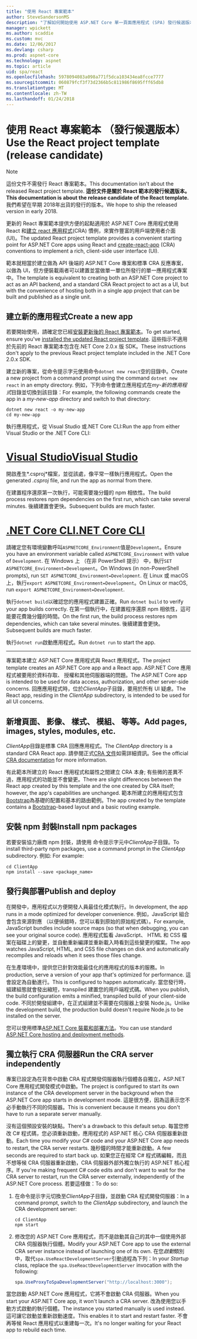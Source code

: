 ```yaml
---
title: "使用 React 專案範本"
author: SteveSandersonMS
description: "了解如何開始使用 ASP.NET Core 單一頁面應用程式 (SPA) 發行候選版本專案範本 React，以及建立 react 應用程式。"
manager: wpickett
ms.author: scaddie
ms.custom: mvc
ms.date: 12/06/2017
ms.devlang: csharp
ms.prod: aspnet-core
ms.technology: aspnet
ms.topic: article
uid: spa/react
ms.openlocfilehash: 5978094083a098a771f5dca103434ea8fcce7777
ms.sourcegitcommit: 060879fcf3f73d2366b5c811986f8695fff65db8
ms.translationtype: MT
ms.contentlocale: zh-TW
ms.lasthandoff: 01/24/2018
---
```

# <a name="use-the-react-project-template-release-candidate"></a><span data-ttu-id="4301e-103">使用 React 專案範本 （發行候選版本）</span><span class="sxs-lookup"><span data-stu-id="4301e-103">Use the React project template (release candidate)</span></span>

> [!NOTE]
> <span data-ttu-id="4301e-104">這份文件不需發行 React 專案範本。</span><span class="sxs-lookup"><span data-stu-id="4301e-104">This documentation isn't about the released React project template.</span></span> <span data-ttu-id="4301e-105">**這份文件是關於 React 範本的發行候選版本。**</span><span class="sxs-lookup"><span data-stu-id="4301e-105">**This documentation is about the release candidate of the React template.**</span></span> <span data-ttu-id="4301e-106">我們希望在早期 2018年出貨的發行的版本。</span><span class="sxs-lookup"><span data-stu-id="4301e-106">We hope to ship the released version in early 2018.</span></span>

<span data-ttu-id="4301e-107">更新的 React 專案範本提供方便的起點適用於 ASP.NET Core 應用程式使用 React 和[建立 react 應用程式](https://github.com/facebookincubator/create-react-app)(CRA) 慣例，來實作豐富的用戶端使用者介面 (UI)。</span><span class="sxs-lookup"><span data-stu-id="4301e-107">The updated React project template provides a convenient starting point for ASP.NET Core apps using React and [create-react-app](https://github.com/facebookincubator/create-react-app) (CRA) conventions to implement a rich, client-side user interface (UI).</span></span>

<span data-ttu-id="4301e-108">範本就相當於建立做為 API 後端的 ASP.NET Core 專案和標準 CRA 反應專案，以做為 UI，但方便裝載兩者可以建置並當做單一單位所發行的單一應用程式專案中。</span><span class="sxs-lookup"><span data-stu-id="4301e-108">The template is equivalent to creating both an ASP.NET Core project to act as an API backend, and a standard CRA React project to act as a UI, but with the convenience of hosting both in a single app project that can be built and published as a single unit.</span></span>

## <a name="create-a-new-app"></a><span data-ttu-id="4301e-109">建立新的應用程式</span><span class="sxs-lookup"><span data-stu-id="4301e-109">Create a new app</span></span>

<span data-ttu-id="4301e-110">若要開始使用，請確定您已經[安裝更新後的 React 專案範本](xref:spa/index#installation)。</span><span class="sxs-lookup"><span data-stu-id="4301e-110">To get started, ensure you've [installed the updated React project template](xref:spa/index#installation).</span></span> <span data-ttu-id="4301e-111">這些指示不適用於先前的 React 專案範本包含在.NET Core 2.0.x 版 SDK。</span><span class="sxs-lookup"><span data-stu-id="4301e-111">These instructions don't apply to the previous React project template included in the .NET Core 2.0.x SDK.</span></span>

<span data-ttu-id="4301e-112">建立新的專案，從命令提示字元使用命令`dotnet new react`空的目錄中。</span><span class="sxs-lookup"><span data-stu-id="4301e-112">Create a new project from a command prompt using the command `dotnet new react` in an empty directory.</span></span> <span data-ttu-id="4301e-113">例如，下列命令會建立應用程式在*my-新的應用程式*目錄並切換到該目錄：</span><span class="sxs-lookup"><span data-stu-id="4301e-113">For example, the following commands create the app in a *my-new-app* directory and switch to that directory:</span></span>

```console
dotnet new react -o my-new-app
cd my-new-app
```

<span data-ttu-id="4301e-114">執行應用程式，從 Visual Studio 或.NET Core CLI:</span><span class="sxs-lookup"><span data-stu-id="4301e-114">Run the app from either Visual Studio or the .NET Core CLI:</span></span>

# <a name="visual-studiotabvisual-studio"></a>[<span data-ttu-id="4301e-115">Visual Studio</span><span class="sxs-lookup"><span data-stu-id="4301e-115">Visual Studio</span></span>](#tab/visual-studio)

<span data-ttu-id="4301e-116">開啟產生*.csproj*檔案，並從該處，像平常一樣執行應用程式。</span><span class="sxs-lookup"><span data-stu-id="4301e-116">Open the generated *.csproj* file, and run the app as normal from there.</span></span>

<span data-ttu-id="4301e-117">在建置程序還原第一次執行，可能需要幾分鐘的 npm 相依性。</span><span class="sxs-lookup"><span data-stu-id="4301e-117">The build process restores npm dependencies on the first run, which can take several minutes.</span></span> <span data-ttu-id="4301e-118">後續建置會更快。</span><span class="sxs-lookup"><span data-stu-id="4301e-118">Subsequent builds are much faster.</span></span>

# <a name="net-core-clitabnetcore-cli"></a>[<span data-ttu-id="4301e-119">.NET Core CLI</span><span class="sxs-lookup"><span data-stu-id="4301e-119">.NET Core CLI</span></span>](#tab/netcore-cli)

<span data-ttu-id="4301e-120">請確定您有環境變數呼叫`ASPNETCORE_Environment`值是`Development`。</span><span class="sxs-lookup"><span data-stu-id="4301e-120">Ensure you have an environment variable called `ASPNETCORE_Environment` with value of `Development`.</span></span> <span data-ttu-id="4301e-121">在 Windows 上 （在非 PowerShell 提示） 中，執行`SET ASPNETCORE_Environment=Development`。</span><span class="sxs-lookup"><span data-stu-id="4301e-121">On Windows (in non-PowerShell prompts), run `SET ASPNETCORE_Environment=Development`.</span></span> <span data-ttu-id="4301e-122">在 Linux 或 macOS 上，執行`export ASPNETCORE_Environment=Development`。</span><span class="sxs-lookup"><span data-stu-id="4301e-122">On Linux or macOS, run `export ASPNETCORE_Environment=Development`.</span></span>

<span data-ttu-id="4301e-123">執行`dotnet build`以確認您的應用程式建置正確。</span><span class="sxs-lookup"><span data-stu-id="4301e-123">Run `dotnet build` to verify your app builds correctly.</span></span> <span data-ttu-id="4301e-124">在第一個執行中，在建置程序還原 npm 相依性，這可能要花費幾分鐘的時間。</span><span class="sxs-lookup"><span data-stu-id="4301e-124">On the first run, the build process restores npm dependencies, which can take several minutes.</span></span> <span data-ttu-id="4301e-125">後續建置會更快。</span><span class="sxs-lookup"><span data-stu-id="4301e-125">Subsequent builds are much faster.</span></span>

<span data-ttu-id="4301e-126">執行`dotnet run`啟動應用程式。</span><span class="sxs-lookup"><span data-stu-id="4301e-126">Run `dotnet run` to start the app.</span></span>

---

<span data-ttu-id="4301e-127">專案範本建立 ASP.NET Core 應用程式與 React 應用程式。</span><span class="sxs-lookup"><span data-stu-id="4301e-127">The project template creates an ASP.NET Core app and a React app.</span></span> <span data-ttu-id="4301e-128">ASP.NET Core 應用程式被要用於資料存取、 授權和其他伺服器端的問題。</span><span class="sxs-lookup"><span data-stu-id="4301e-128">The ASP.NET Core app is intended to be used for data access, authorization, and other server-side concerns.</span></span> <span data-ttu-id="4301e-129">回應應用程式時，位於*ClientApp*子目錄，要用於所有 UI 疑慮。</span><span class="sxs-lookup"><span data-stu-id="4301e-129">The React app, residing in the *ClientApp* subdirectory, is intended to be used for all UI concerns.</span></span>

## <a name="add-pages-images-styles-modules-etc"></a><span data-ttu-id="4301e-130">新增頁面、 影像、 樣式、 模組、 等等。</span><span class="sxs-lookup"><span data-stu-id="4301e-130">Add pages, images, styles, modules, etc.</span></span>

<span data-ttu-id="4301e-131">*ClientApp*目錄是標準 CRA 回應應用程式。</span><span class="sxs-lookup"><span data-stu-id="4301e-131">The *ClientApp* directory is a standard CRA React app.</span></span> <span data-ttu-id="4301e-132">請參閱正式[CRA 文件](https://github.com/facebookincubator/create-react-app/blob/master/packages/react-scripts/template/README.md)如需詳細資訊。</span><span class="sxs-lookup"><span data-stu-id="4301e-132">See the official [CRA documentation](https://github.com/facebookincubator/create-react-app/blob/master/packages/react-scripts/template/README.md) for more information.</span></span>

<span data-ttu-id="4301e-133">有此範本所建立的 React 應用程式和屬性之間建立 CRA 本身; 有些微的差異不過，應用程式的功能並不會變更。</span><span class="sxs-lookup"><span data-stu-id="4301e-133">There are slight differences between the React app created by this template and the one created by CRA itself; however, the app's capabilities are unchanged.</span></span> <span data-ttu-id="4301e-134">範本所建立的應用程式包含[Bootstrap](https://getbootstrap.com/)為基礎的配置和基本的路由範例。</span><span class="sxs-lookup"><span data-stu-id="4301e-134">The app created by the template contains a [Bootstrap](https://getbootstrap.com/)-based layout and a basic routing example.</span></span>

## <a name="install-npm-packages"></a><span data-ttu-id="4301e-135">安裝 npm 封裝</span><span class="sxs-lookup"><span data-stu-id="4301e-135">Install npm packages</span></span>

<span data-ttu-id="4301e-136">若要安裝協力廠商 npm 封裝，請使用 命令提示字元中*ClientApp*子目錄。</span><span class="sxs-lookup"><span data-stu-id="4301e-136">To install third-party npm packages, use a command prompt in the *ClientApp* subdirectory.</span></span> <span data-ttu-id="4301e-137">例如: </span><span class="sxs-lookup"><span data-stu-id="4301e-137">For example:</span></span>

```console
cd ClientApp
npm install --save <package_name>
```

## <a name="publish-and-deploy"></a><span data-ttu-id="4301e-138">發行與部署</span><span class="sxs-lookup"><span data-stu-id="4301e-138">Publish and deploy</span></span>

<span data-ttu-id="4301e-139">在開發中，應用程式以方便開發人員最佳化模式執行。</span><span class="sxs-lookup"><span data-stu-id="4301e-139">In development, the app runs in a mode optimized for developer convenience.</span></span> <span data-ttu-id="4301e-140">例如，JavaScript 組合會包含來源對應 （以便偵錯時，您可以看到原始的原始程式碼）。</span><span class="sxs-lookup"><span data-stu-id="4301e-140">For example, JavaScript bundles include source maps (so that when debugging, you can see your original source code).</span></span> <span data-ttu-id="4301e-141">應用程式監看 JavaScript、 HTML 和 CSS 檔案在磁碟上的變更，並自動重新編譯並重新載入時看到這些變更的檔案。</span><span class="sxs-lookup"><span data-stu-id="4301e-141">The app watches JavaScript, HTML, and CSS file changes on disk and automatically recompiles and reloads when it sees those files change.</span></span>

<span data-ttu-id="4301e-142">在生產環境中，提供您已針對效能最佳化的應用程式的版本的服務。</span><span class="sxs-lookup"><span data-stu-id="4301e-142">In production, serve a version of your app that's optimized for performance.</span></span> <span data-ttu-id="4301e-143">這會設定為自動進行。</span><span class="sxs-lookup"><span data-stu-id="4301e-143">This is configured to happen automatically.</span></span> <span data-ttu-id="4301e-144">當您發行時，組建組態就會發出縮短，transpiled 建置您的用戶端程式碼。</span><span class="sxs-lookup"><span data-stu-id="4301e-144">When you publish, the build configuration emits a minified, transpiled build of your client-side code.</span></span> <span data-ttu-id="4301e-145">不同於開發組建中，在正式組建並不需要在伺服器上安裝 Node.js。</span><span class="sxs-lookup"><span data-stu-id="4301e-145">Unlike the development build, the production build doesn't require Node.js to be installed on the server.</span></span>

<span data-ttu-id="4301e-146">您可以使用標準[ASP.NET Core 裝載和部署方法](xref:host-and-deploy/index)。</span><span class="sxs-lookup"><span data-stu-id="4301e-146">You can use standard [ASP.NET Core hosting and deployment methods](xref:host-and-deploy/index).</span></span>

## <a name="run-the-cra-server-independently"></a><span data-ttu-id="4301e-147">獨立執行 CRA 伺服器</span><span class="sxs-lookup"><span data-stu-id="4301e-147">Run the CRA server independently</span></span>

<span data-ttu-id="4301e-148">專案已設定為在背景中啟動 CRA 程式開發伺服器執行個體各自獨立，ASP.NET Core 應用程式開發模式中啟動。</span><span class="sxs-lookup"><span data-stu-id="4301e-148">The project is configured to start its own instance of the CRA development server in the background when the ASP.NET Core app starts in development mode.</span></span> <span data-ttu-id="4301e-149">這是很方便，因為這表示您不必手動執行不同的伺服器。</span><span class="sxs-lookup"><span data-stu-id="4301e-149">This is convenient because it means you don't have to run a separate server manually.</span></span>

<span data-ttu-id="4301e-150">沒有這個預設安裝的缺點。</span><span class="sxs-lookup"><span data-stu-id="4301e-150">There's a drawback to this default setup.</span></span> <span data-ttu-id="4301e-151">每當您修改 C# 程式碼，您必須重新啟動，應用程式的 ASP.NET 核心 CRA 伺服器重新啟動。</span><span class="sxs-lookup"><span data-stu-id="4301e-151">Each time you modify your C# code and your ASP.NET Core app needs to restart, the CRA server restarts.</span></span> <span data-ttu-id="4301e-152">幾秒鐘的時間才能重新啟動。</span><span class="sxs-lookup"><span data-stu-id="4301e-152">A few seconds are required to start back up.</span></span> <span data-ttu-id="4301e-153">如果您正在經常 C# 程式碼編輯，而且不想等候 CRA 伺服器重新啟動，CRA 伺服器外部外獨立執行的 ASP.NET 核心程序。</span><span class="sxs-lookup"><span data-stu-id="4301e-153">If you're making frequent C# code edits and don't want to wait for the CRA server to restart, run the CRA server externally, independently of the ASP.NET Core process.</span></span> <span data-ttu-id="4301e-154">若要這樣做：</span><span class="sxs-lookup"><span data-stu-id="4301e-154">To do so:</span></span>

1. <span data-ttu-id="4301e-155">在命令提示字元切換至*ClientApp*子目錄，並啟動 CRA 程式開發伺服器：</span><span class="sxs-lookup"><span data-stu-id="4301e-155">In a command prompt, switch to the *ClientApp* subdirectory, and launch the CRA development server:</span></span>

    ```console
    cd ClientApp
    npm start
    ```

2. <span data-ttu-id="4301e-156">修改您的 ASP.NET Core 應用程式，而不是啟動其自己的其中一個使用外部 CRA 伺服器執行個體。</span><span class="sxs-lookup"><span data-stu-id="4301e-156">Modify your ASP.NET Core app to use the external CRA server instance instead of launching one of its own.</span></span> <span data-ttu-id="4301e-157">在您*啟動*類別中，取代`spa.UseReactDevelopmentServer`引動過程為下列：</span><span class="sxs-lookup"><span data-stu-id="4301e-157">In your *Startup* class, replace the `spa.UseReactDevelopmentServer` invocation with the following:</span></span>

    ```csharp
    spa.UseProxyToSpaDevelopmentServer("http://localhost:3000");
    ```

<span data-ttu-id="4301e-158">當您啟動 ASP.NET Core 應用程式，它將不會啟動 CRA 伺服器。</span><span class="sxs-lookup"><span data-stu-id="4301e-158">When you start your ASP.NET Core app, it won't launch a CRA server.</span></span> <span data-ttu-id="4301e-159">改為使用您以手動方式啟動的執行個體。</span><span class="sxs-lookup"><span data-stu-id="4301e-159">The instance you started manually is used instead.</span></span> <span data-ttu-id="4301e-160">這可讓它啟動並重新啟動速度。</span><span class="sxs-lookup"><span data-stu-id="4301e-160">This enables it to start and restart faster.</span></span> <span data-ttu-id="4301e-161">不會再等候 React 應用程式以重建每一次。</span><span class="sxs-lookup"><span data-stu-id="4301e-161">It's no longer waiting for your React app to rebuild each time.</span></span>
